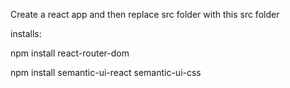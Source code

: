 Create a react app and then replace src folder with this src folder




installs:

npm install react-router-dom

npm install semantic-ui-react semantic-ui-css
